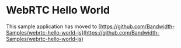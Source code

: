 # WebRTC Hello World

This sample application has moved to [https://github.com/Bandwidth-Samples/webrtc-hello-world-js](https://github.com/Bandwidth-Samples/webrtc-hello-world-js)

